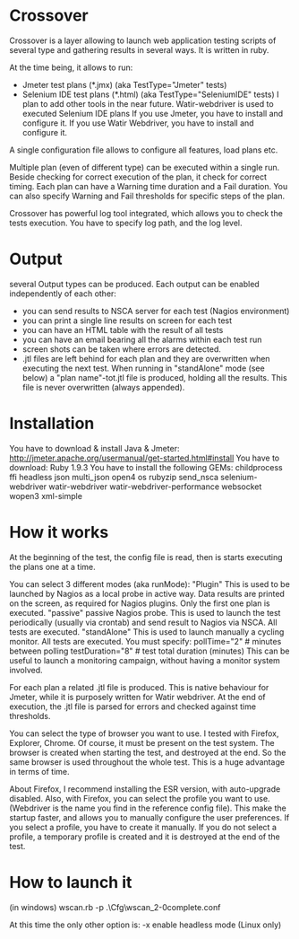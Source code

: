 Crossover
=========

Crossover is a layer allowing to launch web application testing scripts of several type and gathering results in several ways.
It is written in ruby.

At the time being, it allows to run:
- Jmeter  test plans (*.jmx)  (aka TestType="Jmeter" tests)
- Selenium IDE test plans (*.html) (aka TestType="SeleniumIDE" tests)
I plan to add other tools in the near future.
Watir-webdriver is used to executed Selenium IDE plans
If you use Jmeter, you have to install and configure it.
If you use Watir Webdriver, you have to install and configure it.

A single configuration file allows to configure all features, load plans etc.

Multiple plan (even of different type) can be executed within a single run.
Beside checking for correct execution of the plan, it check for correct timing.
Each plan can have a Warning time duration and a Fail duration.
You can also specify Warning and Fail thresholds for specific steps of the plan.

Crossover has powerful log tool integrated, which allows you to check the tests execution.
You have to specify log path, and the log level.

Output
=====
several Output types can be produced. 
Each output can be enabled independently of each other:
- you can send results to NSCA server for each test (Nagios environment)
- you can print a single line results on screen for each test 
- you can have an HTML table with the result of all tests
- you can have an email bearing all the alarms within each test run
- screen shots can be taken where errors are detected.
- .jtl files are left behind for each plan and they are overwritten when executing the next test.
  When running in "standAlone" mode (see below) a "plan name"-tot.jtl file is produced, holding all the results.
  This file is never overwritten (always appended).

Installation
============
You have to download & install Java & Jmeter:
 http://jmeter.apache.org/usermanual/get-started.html#install
You have to download:
 Ruby 1.9.3
You have to install the following GEMs:
 childprocess
 ffi
 headless
 json
 multi_json
 open4
 os
 rubyzip
 send_nsca
 selenium-webdriver
 watir-webdriver
 watir-webdriver-performance
 websocket
 wopen3
 xml-simple

 
How it works
============
At the beginning of the test, the config file is read, then is starts executing the plans one at a time.

You can select 3 different modes (aka runMode):
"Plugin"		This is used to be launched by Nagios as a local probe in active way.
				Data results are printed on the screen, as required for Nagios plugins.
				Only the first one plan is executed.
"passive"		passive Nagios probe.
				This is used to launch the test periodically (usually via crontab) and send result to Nagios via NSCA.
				All tests are executed.
"standAlone"	This is used to launch manually a cycling monitor. All tests are executed.
				You must specify:
					pollTime="2"		# minutes between polling
					testDuration="8"	# test total duration (minutes)
				This can be useful to launch a monitoring campaign, without having a monitor system involved.
  
For each plan a related .jtl file is produced.
This is native behaviour for Jmeter, while it is purposely written for Watir webdriver.
At the end of execution, the .jtl file is parsed for errors and checked against time thresholds.

You can select the type of browser you want to use.
I tested with Firefox, Explorer, Chrome. Of course, it must be present on the test system.
The browser is created when starting the test, and destroyed at the end. So the same browser is used throughout the whole test. 
This is a huge advantage in terms of time.

About Firefox, I recommend installing the ESR version, with auto-upgrade disabled.
Also, with Firefox, you can select the profile you want to use. (Webdriver is the name you find in the reference config file).
This make the startup faster, and allows you to manually configure the user preferences.
If you select a profile, you have to create it manually.
If you do not select a profile, a temporary profile is created and it is destroyed at the end of the test.


How to launch it
================
(in windows)
wscan.rb -p .\Cfg\wscan_2-0complete.conf

At this time the only other option is:
  -x enable headless mode (Linux only)
